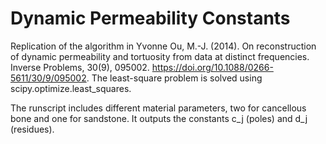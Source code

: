 # Dynamic Permeability Constants


Replication of the algorithm in Yvonne Ou, M.-J. (2014). On reconstruction of dynamic permeability and tortuosity from data at distinct frequencies. Inverse Problems, 30(9), 095002. https://doi.org/10.1088/0266-5611/30/9/095002. The least-square problem is solved using scipy.optimize.least_squares.

The runscript includes different material parameters, two for cancellous bone and one for sandstone. It outputs the constants c_j (poles) and d_j (residues).
